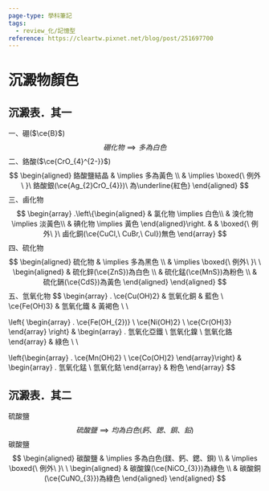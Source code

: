 ```yaml
---
page-type: 學科筆記
tags:
  - review_化/記憶型
reference: https://cleartw.pixnet.net/blog/post/251697700
---
```

# 沉澱物顏色
## 沉澱表．其一
一、硼($\ce{B}$)
$$
硼化物 \implies 多為白色
$$
二、鉻酸($\ce{CrO_{4}^{2-}}$)
$$
\begin{aligned}
鉻酸鹽結晶 &  \implies 多為黃色 \\
 & \implies \boxed{\ 例外\ }\ 鉻酸銀(\ce{Ag_{2}CrO_{4}})\ 為\underline{紅色}
\end{aligned}
$$
三、鹵化物
$$
\begin{array}
.\left\{\begin{aligned}
 & 氯化物 \implies 白色\\
 & 溴化物 \implies 淡黃色\\
 & 碘化物 \implies 黃色
\end{aligned}\right. &  & \boxed{\ 例外\ }\ 鹵化銅(\ce{CuCl,\ CuBr,\ CuI})無色
\end{array}
$$
四、硫化物
$$
\begin{aligned}
硫化物 & \implies 多為黑色 \\
 & \implies \boxed{\ 例外\ }\ \ \begin{aligned}
 & 硫化鋅(\ce{ZnS})為白色 \\
 & 硫化錳(\ce{MnS})為粉色 \\
 & 硫化鎘(\ce{CdS})為黃色
\end{aligned}
\end{aligned}
$$
五、氫氧化物
$$
\begin{array}
. \ce{Cu(OH)2} & 氫氧化銅 & 藍色 \\
\ce{Fe(OH)3} & 氫氧化鐵 & 黃褐色 \\ \\

\left\{  \begin{array}
. \ce{Fe(OH_{2})} \\
\ce{Ni(OH)2} \\
\ce{Cr(OH)3}
\end{array}
 \right\} & \begin{array}
. 氫氧化亞鐵 \\
氫氧化鎳 \\
氫氧化鉻
\end{array}  & 綠色 \\ \\

\left\{\begin{array}
. \ce{Mn(OH)2} \\
\ce{Co(OH)2}
\end{array}\right\} & \begin{array}
. 氫氧化錳 \\
氫氧化鈷
\end{array}  & 粉色
\end{array}
$$
## 沉澱表．其二
硫酸鹽
$$
硫酸鹽 \implies 均為白色 (鈣、鍶、鋇、鉛)
$$
碳酸鹽
$$
\begin{aligned}
碳酸鹽 & \implies 多為白色(鎂、鈣、鍶、鋇) \\
 & \implies \boxed{\ 例外\ }\ \ \begin{aligned}
 & 碳酸鎳(\ce{NiCO_{3}})為綠色 \\
 & 碳酸銅(\ce{CuNO_{3}})為綠色
\end{aligned}
\end{aligned}
$$